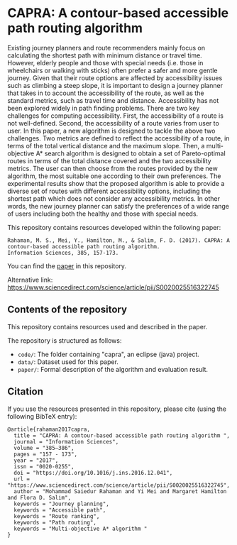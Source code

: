 # CAPRA: A contour-based accessible path routing algorithm
Existing journey planners and route recommenders mainly focus on calculating the shortest path with minimum distance or travel time. However, elderly people and those with special needs (i.e. those in wheelchairs or walking with sticks) often prefer a safer and more gentle journey. Given that their route options are affected by accessibility issues such as climbing a steep slope, it is important to design a journey planner that takes in to account the accessibility of the route, as well as the standard metrics, such as travel time and distance. Accessibility has not been explored widely in path finding problems. There are two key challenges for computing accessibility. First, the accessibility of a route is not well-defined. Second, the accessibility of a route varies from user to user. In this paper, a new algorithm is designed to tackle the above two challenges. Two metrics are defined to reflect the accessibility of a route, in terms of the total vertical distance and the maximum slope. Then, a multi-objective A* search algorithm is designed to obtain a set of Pareto-optimal routes in terms of the total distance covered and the two accessibility metrics. The user can then choose from the routes provided by the new algorithm, the most suitable one according to their own preferences. The experimental results show that the proposed algorithm is able to provide a diverse set of routes with different accessibility options, including the shortest path which does not consider any accessibility metrics. In other words, the new journey planner can satisfy the preferences of a wide range of users including both the healthy and those with special needs.

This repository contains resources developed within the following paper:

	Rahaman, M. S., Mei, Y., Hamilton, M., & Salim, F. D. (2017). CAPRA: A contour-based accessible path routing algorithm.  
	Information Sciences, 385, 157-173.

You can find the [paper](https://github.com/cruiseresearchgroup/CAPRA-Accessible-Path-Routing/blob/master/paper/rahaman2017capra.pdf) in this repository. 

Alternative link: https://www.sciencedirect.com/science/article/pii/S0020025516322745

## Contents of the repository
This repository contains resources used and described in the paper.

The repository is structured as follows:

- `code/`: The folder containing "capra", an eclipse (java) project. 
- `data/`: Dataset used for this paper. 
- `paper/`: Formal description of the algorithm and evaluation result. 

## Citation
If you use the resources presented in this repository, please cite (using the following BibTeX entry):
```
@article{rahaman2017capra,
  title = "CAPRA: A contour-based accessible path routing algorithm ",
  journal = "Information Sciences",
  volume = "385–386",
  pages = "157 - 173",
  year = "2017",
  issn = "0020-0255",
  doi = "https://doi.org/10.1016/j.ins.2016.12.041",
  url = "https://www.sciencedirect.com/science/article/pii/S0020025516322745",
  author = "Mohammad Saiedur Rahaman and Yi Mei and Margaret Hamilton and Flora D. Salim",
  keywords = "Journey planning",
  keywords = "Accessible path",
  keywords = "Route ranking",
  keywords = "Path routing",
  keywords = "Multi-objective A* algorithm "
}
```
